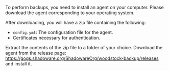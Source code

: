 To perform backups, you need to install an agent on your computer. Please download the agent
corresponding to your operating system.

After downloading, you will have a zip file containing the following:

* `config.yml`: The configuration file for the agent.
* Certificates necessary for authentication.

Extract the contents of the zip file to a folder of your choice. Download the agent from the release page: <https://gogs.shadoware.org/ShadowareOrg/woodstock-backup/releases> and install it.

